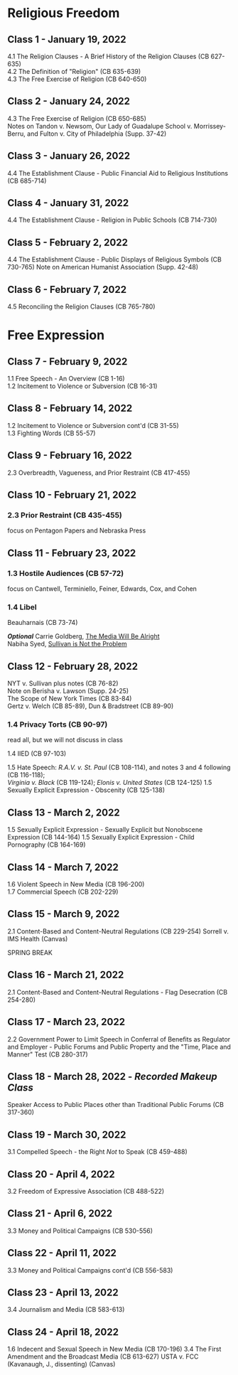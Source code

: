 # Religious Freedom

## Class 1 - January 19, 2022
4.1 The Religion Clauses - A Brief History of the Religion Clauses (CB 627-635)  
4.2 The Definition of "Religion" (CB 635-639)  
4.3 The Free Exercise of Religion (CB 640-650)

## Class 2 - January 24, 2022
4.3 The Free Exercise of Religion (CB 650-685)  
Notes on Tandon v. Newsom, Our Lady of Guadalupe School v. Morrissey-Berru, and Fulton v. City of Philadelphia (Supp. 37-42)

## Class 3 - January 26, 2022
4.4 The Establishment Clause - Public Financial Aid to Religious Institutions (CB 685-714)

## Class 4 - January 31, 2022
4.4 The Establishment Clause - Religion in Public Schools (CB 714-730)

## Class 5 - February 2, 2022
4.4 The Establishment Clause - Public Displays of Religious Symbols (CB 730-765)
Note on American Humanist Association (Supp. 42-48)

## Class 6 - February 7, 2022
4.5 Reconciling the Religion Clauses (CB 765-780)

# Free Expression
## Class 7 - February 9, 2022
1.1 Free Speech - An Overview (CB 1-16)  
1.2 Incitement to Violence or Subversion (CB 16-31)

## Class 8 - February 14, 2022
1.2 Incitement to Violence or Subversion cont'd (CB 31-55)  
1.3 Fighting Words (CB 55-57)

## Class 9 - February 16, 2022
2.3 Overbreadth, Vagueness, and Prior Restraint (CB 417-455)

## Class 10 - February 21, 2022

### 2.3 Prior Restraint (CB 435-455)

focus on Pentagon Papers and Nebraska Press

## Class 11 - February 23, 2022

### 1.3 Hostile Audiences (CB 57-72)

focus on Cantwell, Terminiello, Feiner, Edwards, Cox, and Cohen

### 1.4  Libel  

Beauharnais (CB 73-74)  


***Optional***
Carrie Goldberg, [The Media Will Be Alright](https://knightcolumbia.org/blog/the-media-will-be-alright)  
Nabiha Syed, [Sullivan is Not the Problem](https://knightcolumbia.org/blog/sullivan-is-not-the-problem)


## Class 12 - February 28, 2022

NYT v. Sullivan plus notes (CB 76-82)  
Note on Berisha v. Lawson (Supp. 24-25)  
The Scope of New York Times (CB 83-84)  
Gertz v. Welch (CB 85-89), Dun & Bradstreet (CB 89-90)  

###  1.4 Privacy Torts (CB 90-97)

read all, but we will not discuss in class

1.4 IIED (CB 97-103)

1.5 Hate Speech: *R.A.V. v. St. Paul* (CB 108-114), and notes 3 and 4 following (CB 116-118);  
*Virginia v. Black* (CB 119-124); *Elonis v. United States* (CB 124-125)
1.5 Sexually Explicit Expression - Obscenity (CB 125-138)

## Class 13 - March 2, 2022  
1.5 Sexually Explicit Expression - Sexually Explicit but Nonobscene Expression (CB 144-164)
1.5 Sexually Explicit Expression - Child Pornography (CB 164-169)

## Class 14 - March 7, 2022
1.6 Violent Speech in New Media (CB 196-200)  
1.7 Commercial Speech (CB 202-229)

## Class 15 - March 9, 2022
2.1 Content-Based and Content-Neutral Regulations (CB 229-254)
Sorrell v. IMS Health (Canvas)

SPRING BREAK

## Class 16 - March 21, 2022
2.1 Content-Based and Content-Neutral Regulations - Flag Desecration (CB 254-280)

## Class 17 - March 23, 2022
2.2 Government Power to Limit Speech in Conferral of Benefits as Regulator and Employer - Public Forums and Public Property and the "Time, Place and Manner" Test (CB 280-317)

## Class 18 - March 28, 2022 - *Recorded Makeup Class*
Speaker Access to Public Places other than Traditional Public Forums (CB 317-360)

## Class 19 - March 30, 2022
3.1 Compelled Speech - the Right _Not_ to Speak (CB 459-488)

## Class 20 - April 4, 2022
3.2 Freedom of Expressive Association (CB 488-522)

## Class 21 - April 6, 2022
3.3 Money and Political Campaigns (CB 530-556)

## Class 22 - April 11, 2022
3.3 Money and Political Campaigns cont'd (CB 556-583)

## Class 23 - April 13, 2022
3.4 Journalism and Media (CB 583-613)

## Class 24 - April 18, 2022
1.6 Indecent and Sexual Speech in New Media (CB 170-196)
3.4 The First Amendment and the Broadcast Media (CB 613-627)
USTA v. FCC (Kavanaugh, J., dissenting) (Canvas)
